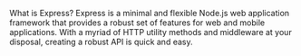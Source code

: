 What is Express?
Express is a minimal and flexible Node.js web application framework that provides a robust set of features for web and mobile applications. 
With a myriad of HTTP utility methods and middleware at your disposal, creating a robust API is quick and easy. 